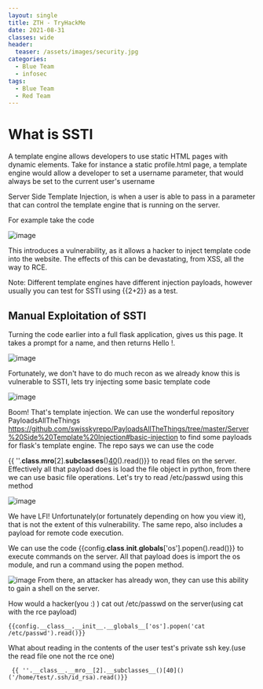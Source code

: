 ```yaml
---
layout: single
title: ZTH - TryHackMe
date: 2021-08-31
classes: wide
header:
  teaser: /assets/images/security.jpg
categories:
  - Blue Team
  - infosec
tags:
  - Blue Team
  - Red Team
---
```



# What is SSTI

A template engine allows developers to use static HTML pages with dynamic elements. Take for instance a static profile.html page, a template engine would allow a developer to set a username parameter, that would always be set  to the current user's username

Server Side Template Injection, is when a user is able to pass in a parameter that can control the template engine that is running on the server.

For example take the code    

![image](https://user-images.githubusercontent.com/89842187/133337009-7efd6e80-96ae-4dc7-85c7-c6845c7e7af7.png)

This introduces a vulnerability, as it allows a hacker to inject template code into the website. The effects of this can be devastating, from XSS, all the way to RCE.

Note: Different template engines have different injection payloads, however usually you can test for SSTI using {{2+2}} as a test.

## Manual Exploitation of SSTI

Turning the code earlier into a full flask application, gives us this page. It takes a prompt for a name, and then returns Hello <name>!.
  
![image](https://user-images.githubusercontent.com/89842187/133337086-e509c772-2279-4a82-a98e-d7edcb8807f3.png)
  
Fortunately, we don't have to do much recon as we already know this is vulnerable to SSTI, lets try injecting some basic template code

![image](https://user-images.githubusercontent.com/89842187/133337115-0eee7d03-d109-4b1d-b769-a21fc3c4b013.png)
  
 Boom! That's template injection. We can use the wonderful repository PayloadsAllTheThings https://github.com/swisskyrepo/PayloadsAllTheThings/tree/master/Server%20Side%20Template%20Injection#basic-injection to find some payloads for flask's template engine. The repo says we can use the code 

{{ ''.__class__.__mro__[2].__subclasses__()[40]()(<file>).read()}} to read files on the server. Effectively all that payload does is load the file object in python, from there we can use basic file operations. Let's try to read /etc/passwd using this method 
  
  ![image](https://user-images.githubusercontent.com/89842187/133337288-f531edc9-e5e8-4eaf-8abd-18adeec31332.png)
  
  We have LFI! Unfortunately(or fortunately depending on how you view it), that is not the extent of this vulnerability. The same repo, also includes a payload for remote code execution. 

We can use the code {{config.__class__.__init__.__globals__['os'].popen(<command>).read()}} to execute commands on the server. All that payload does is import the os module, and run a command using the popen method.
  
  ![image](https://user-images.githubusercontent.com/89842187/133337304-0469c16a-be18-4547-a8c8-1d0eb59b59f1.png)
  From there, an attacker has already won, they can use this ability to gain a shell on the server.

How would a hacker(you :) ) cat out /etc/passwd on the server(using cat with the rce payload)


```
{{config.__class__.__init__.__globals__['os'].popen('cat /etc/passwd').read()}}  
```
What about reading in the contents of the user test's private ssh key.(use the read file one not the rce one)

```
 {{ ''.__class__.__mro__[2].__subclasses__()[40]()('/home/test/.ssh/id_rsa).read()}} 
```

